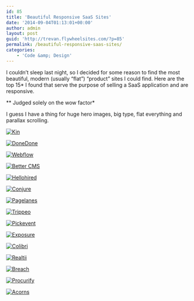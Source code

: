 ```yaml
---
id: 85
title: 'Beautiful Responsive SaaS Sites'
date: '2014-09-04T01:13:01+00:00'
author: admin
layout: post
guid: 'http://trevan.flywheelsites.com/?p=85'
permalink: /beautiful-responsive-saas-sites/
categories:
    - 'Code &amp; Design'
---
```


I couldn’t sleep last night, so I decided for some reason to find the most beautiful, modern (usually “flat”) “product” sites I could find. Here are the top 15\* I found that serve the purpose of selling a SaaS application and are responsive.

\*\* Judged solely on the wow factor\*

I guess I have a thing for huge hero images, big type, flat everything and parallax scrolling.

[![Kin](/content/images/2014/Sep/kin.jpg)](http://kinhr.com/)

[![DoneDone](/content/images/2014/Sep/donedone.jpg)](http://www.getdonedone.com/)

[![Webflow](/content/images/2014/Sep/webflow.jpg)](http://webflow.com)

[![Better CMS](/content/images/2014/Sep/bettercms.jpg)](http://www.bettercms.com/)

[![Hellohired](/content/images/2014/Sep/hellohired.jpg)](http://www.hellohired.com/)

[![Conjure](/content/images/2014/Sep/conjure.jpg)](http://conjure.io/)

[![Pagelanes](/content/images/2014/Sep/pagelanes.jpg)](http://www.pagelanes.com/)

[![Trippeo](/content/images/2014/Sep/trippeo.jpg)](https://www.trippeo.com/)

[![Pickevent](/content/images/2014/Sep/pickevent.jpg)](http://pickevent.com/)

[![Exposure](/content/images/2014/Sep/exposure.jpg)](https://exposure.co/)

[![Colibri](/content/images/2014/Sep/colibri.jpg)](https://colibri.io/)

[![Realtii](/content/images/2014/Sep/realtii.jpg)](http://realtii.com/)

[![Breach](/content/images/2014/Sep/breach.jpg)](http://breach.cc/)

[![Procurify](/content/images/2014/Sep/procurify.jpg)](http://www.procurify.com/)

[![Acorns](/content/images/2014/Sep/acorns.jpg)](https://www.acorns.com/)